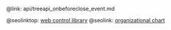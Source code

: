@link: api/treeapi_onbeforeclose_event.md

@seolinktop: [web control library](https://webix.com)
@seolink: [organizational chart](https://webix.com/widget/organogram/)